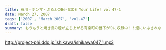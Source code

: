 ```yaml
---
title: 石川・ホンマ・ぶるんのBe-SIDE Your Life! vol.47-1
date: March 27, 2007
tags: ['2007', 'March 2007', 'vol.47']
draft: false
summary: もうもうと焼き鳥の煙が立ち上がる有楽町の昼下がりに収録中！！煙にいぶされながら、今日は「お昼」にスタジオイン！それでも、テンションは「深夜」な御三組です。パリーグも開幕し、野球ニートの活動は俄然活発化するばかりであります〜〜。NAMAE
---
```


http://project-phi.ddo.jp/ishikawa/ishikawa047_1.mp3
